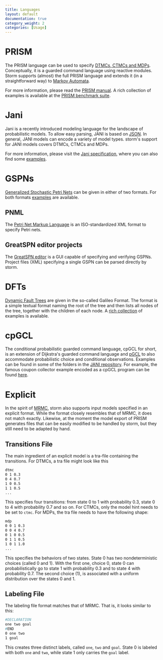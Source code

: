 ```yaml
---
title: Languages
layout: default
documentation: true
category_weight: 2
categories: [Usage]
---
```


# PRISM

The PRISM language can be used to specify [DTMCs, CTMCs and MDPs](documentation/usage/models.html). Conceptually, it is a guarded command language using reactive modules. Storm supports (almost) the full PRISM language and extends it (in a straightforward way) to [Markov Automata](documentation/usage/models.html).

For more information, please read the [PRISM manual](http://www.prismmodelchecker.org/manual/ThePRISMLanguage/Introduction). A rich collection of examples is available at the [PRISM benchmark suite](http://www.prismmodelchecker.org/benchmarks/).

# Jani

Jani is a recently introduced modeling language for the landscape of probabilistic models. To allow easy parsing, JANI is based on [JSON](http://www.json.org/). In general, JANI models can encode a variety of model types. storm's support for JANI models covers DTMCs, CTMCs and MDPs.

For more information, please visit the [Jani specification](http://www.jani-spec.org), where you can also find some [examples](https://github.com/ahartmanns/jani-models/).

# GSPNs

[Generalized Stochastic Petri Nets](#) can be given in either of two formats. For both formats [examples](#) are available.

## PNML

The [Petri Net Markup Language](http://www.pnml.org/) is an ISO-standardized XML format to specify Petri nets.

## GreatSPN editor projects

The [GreatSPN editor](http://www.di.unito.it/~amparore/mc4cslta/editor.html) is a GUI capable of specifying and verifying GSPNs. Project files (XML) specifying a single GSPN can be parsed directly by storm.

# DFTs

[Dynamic Fault Trees](#) are given in the so-called Galileo Format.
The format is a simple textual format naming the root of the tree and then lists all nodes of the tree, together with the children of each node. A [rich collection](https://github.com/moves-rwth/dft-examples) of examples is available.

# cpGCL

The conditional probabilistic guarded command language, cpGCL for short, is an extension of Dijkstra's guarded command language and [pGCL](http://www.sciencedirect.com/science/article/pii/S0167642396000196) to also accommodate probabilistic choice and conditional observations. Examples can be found in some of the folders in the [JANI repository](#jani). For example, the famous coupon collector example encoded as a cpGCL program can be found [here](https://github.com/ahartmanns/jani-models/blob/master/CouponCollector/MultiAllowed/coupon_m_03_02.pgcl).

# Explicit

In the spirit of [MRMC](http://www.mrmc-tool.org/), storm also supports input models specified in an explicit format. While the format closely resembles that of MRMC, it does not match exactly. Likewise, at the moment the model export of PRISM generates files that can be easily modified to be handled by storm, but they still need to be adapted by hand.

## Transitions File

The main ingredient of an explicit model is a tra-file containing the transitions. For DTMCs, a tra file might look like this

```bash
dtmc
0 1 0.3
0 4 0.7
1 0 0.5
1 1 0.5
...
```

This specifies four transitions: from state 0 to 1 with probability 0.3, state 0 to 4 with probability 0.7 and so on. For CTMCs, only the model hint needs to be set to ```ctmc```. For MDPs, the tra file needs to have the following shape:

```bash
mdp
0 0 1 0.3
0 0 4 0.7
0 1 0 0.5
0 1 1 0.5
1 0 1 1.0
...
```

This specifies the behaviors of two states. State 0 has two nondeterministic choices (called 0 and 1). With the first one, choice 0, state 0 can probabilistically go to state 1 with probability 0.3 and to state 4 with probability 0.7. The second choice (1), is associated with a uniform distribution over the states 0 and 1.

## Labeling File

The labeling file format matches that of MRMC. That is, it looks similar to this:

```bash
#DECLARATION
one two goal
#END
0 one two
1 goal
```

This creates three distinct labels, called ```one```, ```two``` and ```goal```. State 0 is labeled with both ```one``` and ```two```, while state 1 only carries the ```goal``` label.